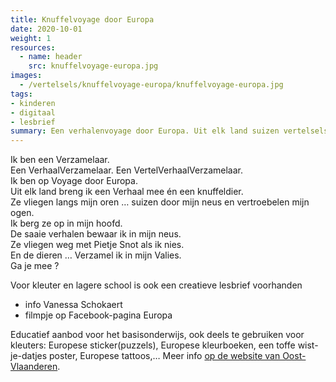 ```yaml
---
title: Knuffelvoyage door Europa
date: 2020-10-01
weight: 1
resources:
  - name: header
    src: knuffelvoyage-europa.jpg
images:
  - /vertelsels/knuffelvoyage-europa/knuffelvoyage-europa.jpg
tags:
- kinderen
- digitaal
- lesbrief
summary: Een verhalenvoyage door Europa. Uit elk land suizen vertelsels door de neus en vliegen de knuffels om de oren !
---
```


Ik ben een Verzamelaar.  
Een VerhaalVerzamelaar. Een VertelVerhaalVerzamelaar.   
Ik ben op Voyage door Europa.   
Uit elk land breng ik een Verhaal mee én een knuffeldier.  
Ze vliegen langs mijn oren … suizen door mijn neus en vertroebelen mijn ogen.   
Ik berg ze op in mijn hoofd.  
De saaie verhalen bewaar ik in mijn neus.   
Ze vliegen weg met Pietje Snot als ik nies.  
En de dieren … Verzamel ik in mijn Valies.   
Ga je mee ?  
  
Voor kleuter en lagere school is ook een creatieve lesbrief voorhanden  
+ info Vanessa Schokaert  
+ filmpje op Facebook-pagina Europa

Educatief aanbod voor het basisonderwijs, ook deels te gebruiken voor kleuters: Europese sticker(puzzels), Europese kleurboeken, een toffe wist-je-datjes poster, Europese tattoos,… Meer info [op de website van Oost-Vlaanderen](https://oost-vlaanderen.be/internationaal-samenwerken/europa/informatiepunt-europadirectied.html).
